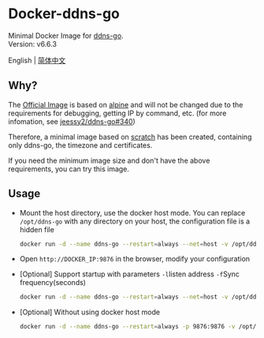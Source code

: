 # Docker-ddns-go

Minimal Docker Image for [ddns-go](https://github.com/jeessy2/ddns-go).  
Version: v6.6.3

English | [简体中文](https://github.com/WaterLemons2k/Docker-ddns-go/blob/main/README.zh-CN.md)

## Why?

The [Official Image](https://hub.docker.com/r/jeessy/ddns-go) is based on [alpine](https://hub.docker.com/_/alpine) and will not be changed due to the requirements for debugging, getting IP by command, etc. (for more infomation, see [jeessy2/ddns-go#340](https://github.com/jeessy2/ddns-go/pull/340))

Therefore, a minimal image based on [scratch](https://hub.docker.com/_/scratch) has been created, containing only ddns-go, the timezone and certificates.

If you need the minimum image size and don't have the above requirements, you can try this image.

## Usage

- Mount the host directory, use the docker host mode. You can replace `/opt/ddns-go` with any directory on your host, the configuration file is a hidden file

  ```bash
  docker run -d --name ddns-go --restart=always --net=host -v /opt/ddns-go:/root waterlemons2k/ddns-go
  ```

- Open `http://DOCKER_IP:9876` in the browser, modify your configuration

- [Optional] Support startup with parameters `-l`listen address `-f`Sync frequency(seconds)

  ```bash
  docker run -d --name ddns-go --restart=always --net=host -v /opt/ddns-go:/root waterlemons2k/ddns-go -l :9877 -f 600
  ```

- [Optional] Without using docker host mode

  ```bash
  docker run -d --name ddns-go --restart=always -p 9876:9876 -v /opt/ddns-go:/root waterlemons2k/ddns-go
  ```
